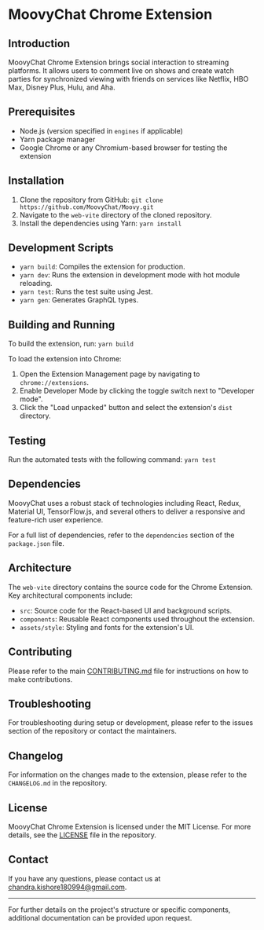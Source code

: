 # MoovyChat Chrome Extension

## Introduction

MoovyChat Chrome Extension brings social interaction to streaming platforms. It allows users to comment live on shows and create watch parties for synchronized viewing with friends on services like Netflix, HBO Max, Disney Plus, Hulu, and Aha.

## Prerequisites

- Node.js (version specified in `engines` if applicable)
- Yarn package manager
- Google Chrome or any Chromium-based browser for testing the extension

## Installation

1. Clone the repository from GitHub: `git clone https://github.com/MoovyChat/Moovy.git`
2. Navigate to the `web-vite` directory of the cloned repository.
3. Install the dependencies using Yarn: `yarn install`

## Development Scripts

- `yarn build`: Compiles the extension for production.
- `yarn dev`: Runs the extension in development mode with hot module reloading.
- `yarn test`: Runs the test suite using Jest.
- `yarn gen`: Generates GraphQL types.

## Building and Running

To build the extension, run: `yarn build`

To load the extension into Chrome:

1. Open the Extension Management page by navigating to `chrome://extensions`.
2. Enable Developer Mode by clicking the toggle switch next to "Developer mode".
3. Click the "Load unpacked" button and select the extension's `dist` directory.

## Testing

Run the automated tests with the following command: `yarn test`

## Dependencies

MoovyChat uses a robust stack of technologies including React, Redux, Material UI, TensorFlow.js, and several others to deliver a responsive and feature-rich user experience.

For a full list of dependencies, refer to the `dependencies` section of the `package.json` file.

## Architecture

The `web-vite` directory contains the source code for the Chrome Extension. Key architectural components include:

- `src`: Source code for the React-based UI and background scripts.
- `components`: Reusable React components used throughout the extension.
- `assets/style`: Styling and fonts for the extension's UI.

## Contributing

Please refer to the main [CONTRIBUTING.md](https://github.com/MoovyChat/Moovy/blob/main/CONTRIBUTING.md) file for instructions on how to make contributions.

## Troubleshooting

For troubleshooting during setup or development, please refer to the issues section of the repository or contact the maintainers.

## Changelog

For information on the changes made to the extension, please refer to the `CHANGELOG.md` in the repository.

## License

MoovyChat Chrome Extension is licensed under the MIT License. For more details, see the [LICENSE](https://github.com/MoovyChat/Moovy/blob/main/LICENSE) file in the repository.

## Contact

If you have any questions, please contact us at [chandra.kishore180994@gmail.com](mailto:chandra.kishore180994@gmail.com).

---

For further details on the project's structure or specific components, additional documentation can be provided upon request.
